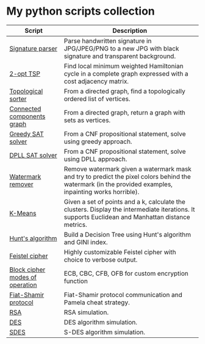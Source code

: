# My python scripts collection 

| Script | Description |
| -- | -- |
|[Signature parser](create_electronic_sign) | Parse handwritten signature in JPG/JPEG/PNG to a new JPG with black signature and transparent background. |
|[2-opt TSP](2-opt-tsp) | Find local minimum weighted Hamiltonian cycle in a complete graph expressed with a cost adjacency matrix. |
|[Topological sorter](topological_sorter) | From a directed graph, find a topologically ordered list of vertices. | 
|[Connected components graph](scc-graph) | From a directed graph, return a graph with sets as vertices. |
|[Greedy SAT solver](sat_solver) | From a CNF propositional statement, solve using greedy approach. |
|[DPLL SAT solver](sat_solver) | From a CNF propositional statement, solve using DPLL approach. | 
| [Watermark remover](watermark_removal) | Remove watermark given a watermark mask and try to predict the pixel colors behind the watermark (in the provided examples, inpainting works horrible). |
| [K-Means](k-means) | Given a set of points and a k, calculate the clusters. Display the intermediate iterations. It supports Euclidean and Manhattan distance metrics. |
| [Hunt's algorithm](huntsDT) | Build a Decision Tree using Hunt's algorithm and GINI index. | 
| [Feistel cipher](feistel) | Highly customizable Feistel cipher with choice to verbose output. | 
| [Block cipher modes of operation](block_modes_op) | ECB, CBC, CFB, OFB for custom encryption function | 
| [Fiat-Shamir protocol](fiat-shamir) | Fiat-Shamir protocol communication and Pamela cheat strategy. |
| [RSA](rsa) | RSA simulation. |
| [DES](des) | DES algorithm simulation. |
| [SDES](sdes) | S-DES algorithm simulation. |

<!-- TODO: modes of operation, simple DES, DES -->
